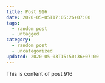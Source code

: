 ```yaml
---
title: Post 916
date: 2020-05-05T17:05:26+07:00
tags:
  - random post
  - untagged
category:
  - random post
  - uncategorized
updated: 2020-05-03T15:50:36+07:00
---
```

This is content of post 916